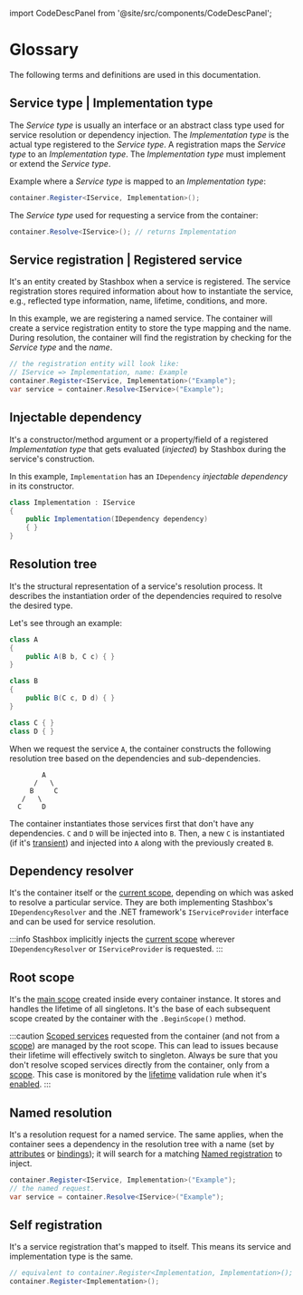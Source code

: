 import CodeDescPanel from '@site/src/components/CodeDescPanel'; 

# Glossary

The following terms and definitions are used in this documentation.

## Service type | Implementation type
The *Service type* is usually an interface or an abstract class type used for service resolution or dependency injection. The *Implementation type* is the actual type registered to the *Service type*. A registration maps the *Service type* to an *Implementation type*. The *Implementation type* must implement or extend the *Service type*. 

<CodeDescPanel>
<div>

Example where a *Service type* is mapped to an *Implementation type*:

</div>
<div>

```cs
container.Register<IService, Implementation>();
```

</div>
</CodeDescPanel>

<CodeDescPanel>
<div>

The *Service type* used for requesting a service from the container:

</div>
<div>

```cs
container.Resolve<IService>(); // returns Implementation
```

</div>
</CodeDescPanel>

## Service registration | Registered service
It's an entity created by Stashbox when a service is registered. The service registration stores required information about how to instantiate the service, e.g., reflected type information, name, lifetime, conditions, and more.

<CodeDescPanel>
<div>

In this example, we are registering a named service. The container will create a service registration entity to store the type mapping and the name. During resolution, the container will find the registration by checking for the *Service type* and the *name*.

</div>
<div>

```cs
// the registration entity will look like: 
// IService => Implementation, name: Example
container.Register<IService, Implementation>("Example");
var service = container.Resolve<IService>("Example");
```

</div>
</CodeDescPanel>

## Injectable dependency

<CodeDescPanel>
<div>

It's a constructor/method argument or a property/field of a registered *Implementation type* that gets evaluated (*injected*) by Stashbox during the service's construction.

In this example, `Implementation` has an `IDependency` *injectable dependency* in its constructor.

</div>
<div>

```cs
class Implementation : IService
{
    public Implementation(IDependency dependency) 
    { }
}
```

</div>
</CodeDescPanel>

## Resolution tree
It's the structural representation of a service's resolution process. It describes the instantiation order of the dependencies required to resolve the desired type.

Let's see through an example:
```cs
class A
{
    public A(B b, C c) { }
}

class B
{
    public B(C c, D d) { }
}

class C { }
class D { }
```
When we request the service `A`, the container constructs the following resolution tree based on the dependencies and sub-dependencies.
```
        A
      /   \
     B     C
   /   \
  C     D
```
The container instantiates those services first that don't have any dependencies. `C` and `D` will be injected into `B`. Then, a new `C` is instantiated (if it's [transient](/docs/guides/lifetimes#transient-lifetime)) and injected into `A` along with the previously created `B`.

## Dependency resolver
It's the container itself or the [current scope](/docs/guides/scopes), depending on which was asked to resolve a particular service. They are both implementing Stashbox's `IDependencyResolver` and the .NET framework's `IServiceProvider` interface and can be used for service resolution.

:::info
Stashbox implicitly injects the [current scope](/docs/guides/scopes) wherever `IDependencyResolver` or `IServiceProvider` is requested.
:::

## Root scope
It's the [main scope](/docs/guides/scopes) created inside every container instance. It stores and handles the lifetime of all singletons. It's the base of each subsequent scope created by the container with the `.BeginScope()` method.

:::caution
[Scoped services](/docs/guides/lifetimes#scoped-lifetime) requested from the container (and not from a [scope](/docs/guides/scopes)) are managed by the root scope. This can lead to issues because their lifetime will effectively switch to singleton. Always be sure that you don't resolve scoped services directly from the container, only from a [scope](/docs/guides/scopes). This case is monitored by the [lifetime](/docs/diagnostics/validation#lifetime-validation) validation rule when it's [enabled](/docs/configuration/container-configuration#lifetime-validation). 
:::

## Named resolution

<CodeDescPanel>
<div>

It's a resolution request for a named service. The same applies, when the container sees a dependency in the resolution tree with a name (set by [attributes](/docs/guides/service-resolution#attributes) or [bindings](/docs/guides/service-resolution#dependency-binding)); it will search for a matching [Named registration](/docs/guides/basics#named-registration) to inject.

</div>
<div>

```cs
container.Register<IService, Implementation>("Example");
// the named request.
var service = container.Resolve<IService>("Example");
```

</div>
</CodeDescPanel>

## Self registration

<CodeDescPanel>
<div>

It's a service registration that's mapped to itself. This means its service and implementation type is the same.

</div>
<div>

```cs
// equivalent to container.Register<Implementation, Implementation>();
container.Register<Implementation>();
```

</div>
</CodeDescPanel>